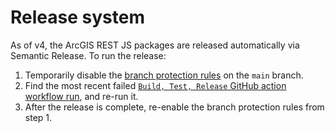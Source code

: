 # Release system

As of v4, the ArcGIS REST JS packages are released automatically via Semantic Release. To run the release:

1. Temporarily disable the [branch protection rules](https://github.com/Esri/arcgis-rest-js/settings/branches) on the `main` branch.
2. Find the most recent failed [`Build, Test, Release` GitHub action workflow run](https://github.com/Esri/arcgis-rest-js/actions/workflows/release.yml), and re-run it.
3. After the release is complete, re-enable the branch protection rules from step 1.
